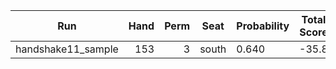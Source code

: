 | Run | Hand | Perm | Seat | Probability | Total Score | Moon Shooter | Variant | Seat Points |
| --- | ---: | ---: | --- | --- | --- | --- | --- | ---: |
| handshake11_sample | 153 | 3 | south | 0.640 | -35.8 | north | inverted | 0 |
